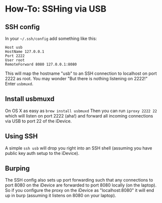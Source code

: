 # How-To: SSHing via USB

## SSH config
In your `~/.ssh/config` add something like this:

    Host usb
    HostName 127.0.0.1
    Port 2222
    User root
    RemoteForward 8080 127.0.0.1:8080

This will map the hostname "usb" to an SSH connection to localhost on
port 2222 as root. You may wonder "But there is nothing listening on
2222!" Enter `usbmuxd`.


## Install usbmuxd
On OS X as easy as `brew install usbmuxd`
Then you can run `iproxy 2222 22` which will listen on port 2222 (aha!)
and forward all incoming connections via USB to port 22 of the iDevice.


## Using SSH
A simple `ssh usb` will drop you right into an SSH shell (assuming you
have public key auth setup to the iDevice).


## Burping
The SSH config also sets up port forwarding such that any connections to
port 8080 on the iDevice are forwarded to port 8080 locally (on the
laptop). So if you configure the proxy on the iDevice as
"localhost:8080" it will end up in burp (assuming it listens on 8080 on
your laptop).
